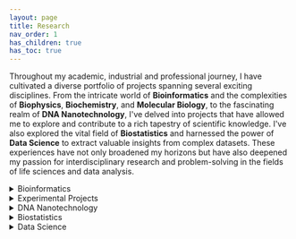 ```yaml
---
layout: page
title: Research
nav_order: 1
has_children: true
has_toc: true
---
```


Throughout my academic, industrial and professional journey, I have cultivated a diverse portfolio of projects spanning several exciting disciplines. From the intricate world of **Bioinformatics** and the complexities of **Biophysics**, **Biochemistry**, and **Molecular Biology**, to the fascinating realm of **DNA Nanotechnology**, I've delved into projects that have allowed me to explore and contribute to a rich tapestry of scientific knowledge. I've also explored the vital field of **Biostatistics** and harnessed the power of **Data Science** to extract valuable insights from complex datasets. These experiences have not only broadened my horizons but have also deepened my passion for interdisciplinary research and problem-solving in the fields of life sciences and data analysis. 

<details>
<summary>Bioinformatics</summary>

- Molecular Dynamics simulation
- RNA Seq
- Chip Seq
- Haplotype Tagging
- Single Cell Origin of Replication mapping
- Index Hopping

</details>

<details>
<summary>Experimental Projects</summary>
* Biophysics
* Biochemistry
* Molecular Biology
  
</details>

<details>
<summary>DNA Nanotechnology</summary>

This is a brief description of the DNA Nanotechnology section.

</details>

<details>
<summary>Biostatistics</summary>

This is a brief description of the Biostatistics section.

</details>

<details>
<summary>Data Science</summary>

This is a brief description of the Data Science section.

</details>
